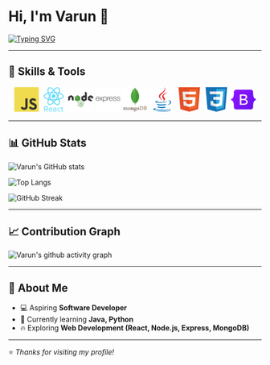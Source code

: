 # Hi, I'm Varun 👋

[![Typing SVG](https://readme-typing-svg.herokuapp.com?size=25&duration=4000&color=F70000&center=true&vCenter=true&lines=Hello+👋;I'm+Varun;Aspiring+Software+Developer;Web+Developer;MERN+Stack;Tech+Enthusiast)](https://git.io/typing-svg)

---

## 🚀 Skills & Tools
<p align="center">
  <!-- JavaScript -->
  <img src="https://raw.githubusercontent.com/devicons/devicon/master/icons/javascript/javascript-original.svg" width="50" height="50" />
  <!-- React -->
  <img src="https://raw.githubusercontent.com/devicons/devicon/master/icons/react/react-original-wordmark.svg" width="50" height="50" />
  <!-- Node.js -->
  <img src="https://raw.githubusercontent.com/devicons/devicon/master/icons/nodejs/nodejs-original-wordmark.svg" width="50" height="50" />
  <!-- Express -->
  <img src="https://raw.githubusercontent.com/devicons/devicon/master/icons/express/express-original-wordmark.svg" width="50" height="50" />
  <!-- MongoDB -->
  <img src="https://raw.githubusercontent.com/devicons/devicon/master/icons/mongodb/mongodb-original-wordmark.svg" width="50" height="50" />
  <!-- Java -->
  <img src="https://raw.githubusercontent.com/devicons/devicon/master/icons/java/java-original.svg" width="50" height="50" />
  <!-- HTML -->
  <img src="https://raw.githubusercontent.com/devicons/devicon/master/icons/html5/html5-original.svg" width="50" height="50" />
  <!-- CSS -->
  <img src="https://raw.githubusercontent.com/devicons/devicon/master/icons/css3/css3-original.svg" width="50" height="50" />
  <!-- Bootstrap -->
  <img src="https://raw.githubusercontent.com/devicons/devicon/master/icons/bootstrap/bootstrap-original.svg" width="50" height="50" />
</p>

---

## 📊 GitHub Stats
![Varun's GitHub stats](https://github-readme-stats.vercel.app/api?username=Varun04-pixel&show_icons=true&theme=radical)

![Top Langs](https://github-readme-stats.vercel.app/api/top-langs/?username=Varun04-pixel&layout=compact&theme=radical)

![GitHub Streak](https://streak-stats.demolab.com/?user=Varun04-pixel&theme=radical)

---

## 📈 Contribution Graph
![Varun's github activity graph](https://github-readme-activity-graph.vercel.app/graph?username=Varun04-pixel&theme=react-dark&hide_border=true)

---

## 🏃 About Me
- 💻 Aspiring **Software Developer**
- 🌱 Currently learning **Java, Python**
- 🔥 Exploring **Web Development (React, Node.js, Express, MongoDB)**

---

⭐️ *Thanks for visiting my profile!*
